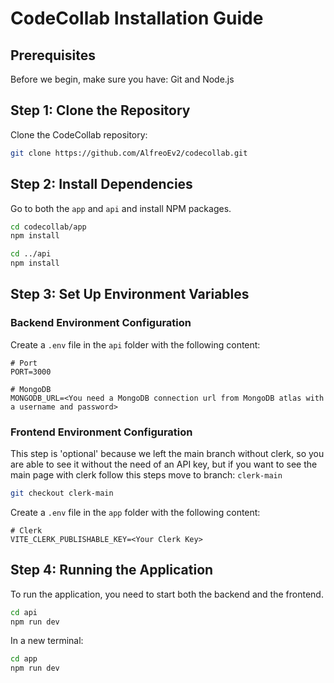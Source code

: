 # CodeCollab Installation Guide

## Prerequisites

Before we begin, make sure you have: Git and Node.js

## Step 1: Clone the Repository

Clone the CodeCollab repository:

```bash
git clone https://github.com/AlfreoEv2/codecollab.git
```

## Step 2: Install Dependencies

Go to both the `app` and `api` and install NPM packages.

```bash
cd codecollab/app
npm install

cd ../api
npm install
```

## Step 3: Set Up Environment Variables

### Backend Environment Configuration

Create a `.env` file in the `api` folder with the following content:

```plaintext
# Port
PORT=3000

# MongoDB
MONGODB_URL=<You need a MongoDB connection url from MongoDB atlas with a username and password>
```

### Frontend Environment Configuration

This step is 'optional' because we left the main branch without clerk, so you are able to see it without the need of an API key, but if you want to see the main page with clerk follow this steps move to branch: `clerk-main`

```bash
git checkout clerk-main
```

Create a `.env` file in the `app` folder with the following content:

```plaintext
# Clerk
VITE_CLERK_PUBLISHABLE_KEY=<Your Clerk Key>
```

## Step 4: Running the Application

To run the application, you need to start both the backend and the frontend.

```bash
cd api
npm run dev
```

In a new terminal:

```bash
cd app
npm run dev
```
